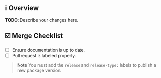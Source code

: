 ## ℹ️ Overview

**TODO**: Describe your changes here.

## ☑️ Merge Checklist

- [ ] Ensure documentation is up to date.
- [ ] Pull request is labeled properly.

> **Note** You must add the `release` and `release-type:` labels to publish a new package version.
